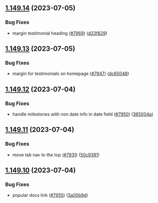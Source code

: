## [1.149.14](https://github.com/EddieHubCommunity/LinkFree/compare/v1.149.13...v1.149.14) (2023-07-05)


### Bug Fixes

* margin testimonial heading ([#7969](https://github.com/EddieHubCommunity/LinkFree/issues/7969)) ([d23f829](https://github.com/EddieHubCommunity/LinkFree/commit/d23f829b1736a7d98b4e86746dd96b54d498323f))



## [1.149.13](https://github.com/EddieHubCommunity/LinkFree/compare/v1.149.12...v1.149.13) (2023-07-05)


### Bug Fixes

* margin for testimonials on homepage ([#7947](https://github.com/EddieHubCommunity/LinkFree/issues/7947)) ([dc65048](https://github.com/EddieHubCommunity/LinkFree/commit/dc65048801ad03ec3bdb4fb97dd9a9661edde6b5))



## [1.149.12](https://github.com/EddieHubCommunity/LinkFree/compare/v1.149.11...v1.149.12) (2023-07-04)


### Bug Fixes

* handle milestones with non date info in date field ([#7950](https://github.com/EddieHubCommunity/LinkFree/issues/7950)) ([365004a](https://github.com/EddieHubCommunity/LinkFree/commit/365004aa45155d1e039c4bc0044ea922a07b3318))



## [1.149.11](https://github.com/EddieHubCommunity/LinkFree/compare/v1.149.10...v1.149.11) (2023-07-04)


### Bug Fixes

* move tab nav to the top ([#7931](https://github.com/EddieHubCommunity/LinkFree/issues/7931)) ([50c9391](https://github.com/EddieHubCommunity/LinkFree/commit/50c9391fba9014f9e9ef40041b55c78c26fbda11))



## [1.149.10](https://github.com/EddieHubCommunity/LinkFree/compare/v1.149.9...v1.149.10) (2023-07-04)


### Bug Fixes

* popular docs link ([#7955](https://github.com/EddieHubCommunity/LinkFree/issues/7955)) ([3a00b9d](https://github.com/EddieHubCommunity/LinkFree/commit/3a00b9d91fa9520f197d90db1468f91f7651ac9f))



